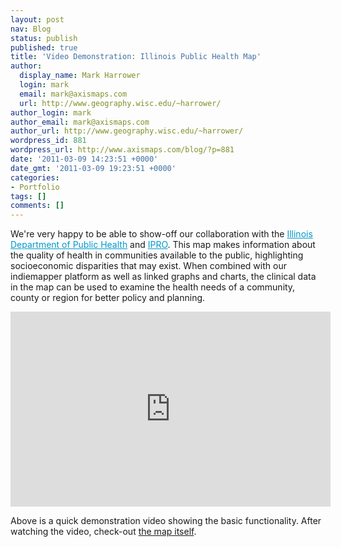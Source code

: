 ```yaml
---
layout: post
nav: Blog
status: publish
published: true
title: 'Video Demonstration: Illinois Public Health Map'
author:
  display_name: Mark Harrower
  login: mark
  email: mark@axismaps.com
  url: http://www.geography.wisc.edu/~harrower/
author_login: mark
author_email: mark@axismaps.com
author_url: http://www.geography.wisc.edu/~harrower/
wordpress_id: 881
wordpress_url: http://www.axismaps.com/blog/?p=881
date: '2011-03-09 14:23:51 +0000'
date_gmt: '2011-03-09 19:23:51 +0000'
categories:
- Portfolio
tags: []
comments: []
---
```

<p>We're very happy to be able to show-off our collaboration with the <a style="color: #0099cc; cursor: pointer;" href="http://www.idph.state.il.us/" target="_blank">Illinois Department of Public Health</a> and <a style="color: #0099cc; cursor: pointer;" href="http://www.ipro.org/" target="_blank">IPRO</a>. This map makes information about the quality of health in communities available to the public, highlighting socioeconomic disparities that may exist. When combined with our indiemapper platform as well as linked graphs and charts, the clinical data in the map can be used to examine the health needs of a community, county or region for better policy and planning.</p>
<p><iframe title="YouTube video player" width="512" height="312" src="http://www.youtube.com/embed/zdChR5XKVQs" frameborder="0" allowfullscreen></iframe></p>
<p>Above is a quick demonstration video showing the basic functionality. After watching the video, check-out <a href="http://healthcarereportcard.illinois.gov/maps" target="_blank">the map itself</a>.</p>
